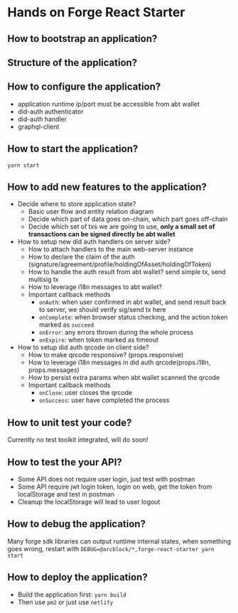 # Hands on Forge React Starter

## How to bootstrap an application?

## Structure of the application?

## How to configure the application?

- application runtime ip/port must be accessible from abt wallet
- did-auth authenticator
- did-auth handler
- graphql-client

## How to start the application?

`yarn start`

## How to add new features to the application?

- Decide where to store application state?
  - Basic user flow and entity relation diagram
  - Decide which part of data goes on-chain, which part goes off-chain
  - Decide which set of txs we are going to use, **only a small set of transactions can be signed directly be abt wallet**
- How to setup new did auth handlers on server side?
  - How to attach handlers to the main web-server instance
  - How to declare the claim of the auth (signature/agreement/profile/holdingOfAsset/holdingOfToken)
  - How to handle the auth result from abt wallet? send simple tx, send multisig tx
  - How to leverage i18n messages to abt wallet?
  - Important callback methods
    - `onAuth`: when user confirmed in abt wallet, and send result back to server, we should verify sig/send tx here
    - `onComplete`: when browser status checking, and the action token marked as `succeed`
    - `onError`: any errors thrown during the whole process
    - `onExpire`: when token marked as timeout
- How to setup did auth qrcode on client side?
  - How to make qrcode responsive? (props.responsive)
  - How to leverage i18n messages in did auth qrcode(props.i18n, props.messages)
  - How to persist extra params when abt wallet scanned the qrcode
  - Important callback methods
    - `onClose`: user closes the qrcode
    - `onSuccess`: user have completed the process

## How to unit test your code?

Currently no test toolkit integrated, will do soon!

## How to test the your API?

- Some API does not require user login, just test with postman
- Some API require jwt login token, login on web, get the token from localStorage and test in postman
- Cleanup the localStorage will lead to user logout

## How to debug the application?

Many forge sdk libraries can output runtime internal states, when something goes wrong, restart with `DEBUG=@arcblock/*,forge-react-starter yarn start`

## How to deploy the application?

- Build the application first: `yarn build`
- Then use `pm2` or just use `netlify`
